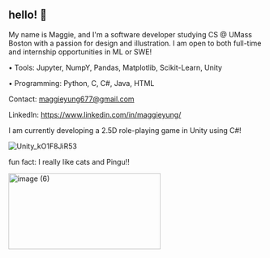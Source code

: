 ## hello! 🐧

<!--
**maggieyung/maggieyung** is a ✨ _special_ ✨ repository because its `README.md` (this file) appears on your GitHub profile.

Here are some ideas to get you started:

- 🔭 I’m currently working on ...
- 🌱 I’m currently learning ...
- 👯 I’m looking to collaborate on ...
- 🤔 I’m looking for help with ...
- 💬 Ask me about ...
- 📫 How to reach me: ...
- 😄 Pronouns: ...
- ⚡ Fun fact: ...
-->

My name is Maggie, and I'm a software developer studying CS @ UMass Boston with a passion for design and illustration. I am open to both full-time and internship opportunities in ML or SWE!



•	Tools: Jupyter, NumpY, Pandas, Matplotlib, Scikit-Learn, Unity

•	Programming: Python, C, C#, Java, HTML


Contact: maggieyung677@gmail.com

LinkedIn: https://www.linkedin.com/in/maggieyung/



I am currently developing a 2.5D role-playing game in Unity using C#!

![Unity_kO1F8JiR53](https://github.com/user-attachments/assets/9d95701a-881f-44b3-a871-1ca63558ded2)


fun fact: I really like cats and Pingu!! 


<img width="300" height="150" alt="image (6)" src="https://github.com/user-attachments/assets/dac75b3e-e72e-43fc-9e1d-62859d5e51a1" />
